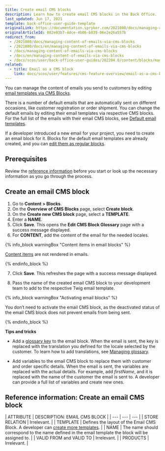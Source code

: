 ```yaml
---
title: Create email CMS blocks
description: Learn how to create email CMS blocks in the Back Office. 
last_updated: Jun 17, 2021
template: back-office-user-guide-template
originalLink: https://documentation.spryker.com/2021080/docs/managing-content-of-emails-via-cms-blocks
originalArticleId: 082e03b7-4dce-4b06-b839-06e2e26a557b
redirect_from:
  - /2021080/docs/managing-content-of-emails-via-cms-blocks
  - /2021080/docs/en/managing-content-of-emails-via-cms-blocks
  - /docs/managing-content-of-emails-via-cms-blocks
  - /docs/en/managing-content-of-emails-via-cms-blocks
  - /docs/scos/user/back-office-user-guides/202204.0/content/blocks/managing-content-of-emails-via-cms-blocks.html
related:
  - title: Email as a CMS block
    link: docs/scos/user/features/cms-feature-overview/email-as-a-cms-block-overview.html
---
```


You can manage the content of emails you send to customers by editing [email templates via CMS Blocks](/docs/scos/user/features/cms-feature-overview/email-as-a-cms-block-overview.html).

There is a number of default emails that are automatically sent on different occasions, like customer registration or order shipment. You can change the default emails by editing their email templates via respective CMS blocks. For the full list of the emails with their email CMS blocks, see [Default email templates](/docs/scos/user/features/cms-feature-overview/email-as-a-cms-block-overview.html).

If a developer introduced a new email for your project, you need to create an email block for it. Blocks for the default email templates are already created, and you can [edit them as regular blocks](/docs/scos/user/back-office-user-guides/content/blocks/edit-cms-blocks.html).

## Prerequisites

Review the [reference information](#reference-information-create-an-email-cms-block) before you start or look up the necessary information as you go through the process.

## Create an email CMS block

1. Go to **Content&nbsp;<span aria-label="and then">></span> Blocks**.
2. On the **Overview of CMS Blocks** page, select **Create block**.
3. On the **Create new CMS block** page, select a **TEMPLATE**.
4. Enter a **NAME**.
5. Click **Save**.
    This opens the **Edit CMS Block Glossary** page with a success message displayed.
6. For **CONTENT**, add the content of the email for the needed locales.

{% info_block warningBox "Content items in email blocks" %}

[Content items](/docs/scos/user/features/content-items-feature-overview.html) are not rendered in emails.

{% endinfo_block %}

7. Click **Save**.
    This refreshes the page with a success message displayed.

8. Pass the name of the created email CMS block to your development team to add to the respective Twig email template.

{% info_block warningBox "Activating email blocks" %}

You don’t need to activate the email CMS block, as the deactivated status of the email CMS block does not prevent emails from being sent.

{% endinfo_block %}

**Tips and tricks**

* Add a [glossary key](/docs/scos/user/back-office-user-guides/administration/glossary/managing-glossary.html) to the email block. When the email is sent, the key is replaced with the translation you defined for the locale selected by the customer. To learn how to add translations, see [Managing glossary](/docs/scos/user/back-office-user-guides/administration/glossary/managing-glossary.html).

* Add variables to the email CMS block to replace them with customer and order specific details. When the email is sent, the variables are replaced with the actual details. For example, add *firstName*, and it is replaced with the name of the customer the email is sent to. A developer can provide a full list of variables and create new ones.


## Reference information: Create an email CMS block

| ATTRIBUTE  | DESCRIPTION: EMAIL CMS BLOCK |
| --- | --- | --- |
| STORE RELATION | Irrelevant. |
| TEMPLATE | Defines the layout of the Email CMS Block. A developer can [create more templates](/docs/scos/dev/tutorials-and-howtos/howtos/feature-howtos/cms/howto-create-cms-templates.html#cms-block-template). |
| NAME | The name should correspond to the name defined in the email template the block will be assigned to. |
| VALID FROM and VALID TO | Irrelevant. |
| PRODUCTS | Irrelevant. |
